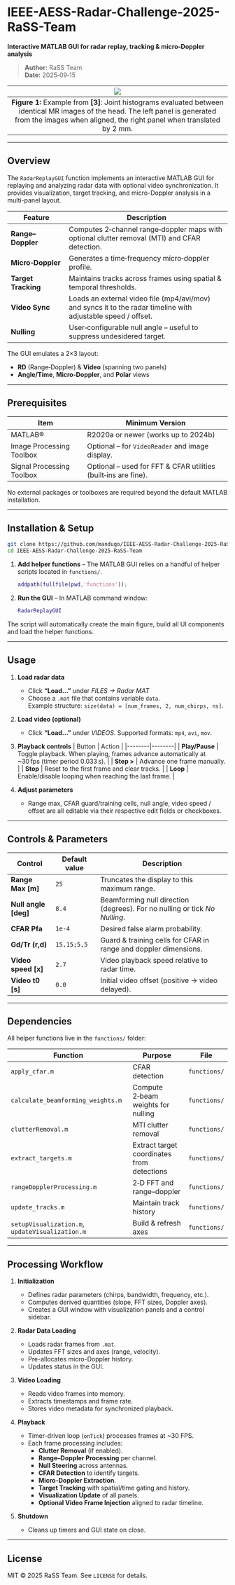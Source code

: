 # IEEE-AESS-Radar-Challenge-2025-RaSS-Team
**Interactive MATLAB GUI for radar replay, tracking & micro‑Doppler analysis**

> **Author:** RaSS Team  
> **Date:** 2025‑09‑15

<div align="center">

| ![](https://github.com/mandugo/IEEE-AESS-Radar-Challenge-2025-RaSS-Team/gui.png?raw=true) |
|:-------------------------:|
|**Figure 1:** Example from **[3]**: Joint histograms evaluated between identical MR images of the head. The left panel is generated from the images when aligned, the right panel when translated by 2 mm.|

</div>

---

## Overview
The `RadarReplayGUI` function implements an interactive MATLAB GUI for replaying and analyzing radar data with optional video synchronization. It provides visualization, target tracking, and micro-Doppler analysis in a multi-panel layout.


| Feature | Description |
|---------|-------------|
| **Range–Doppler** | Computes 2‑channel range‑doppler maps with optional clutter removal (MTI) and CFAR detection. |
| **Micro‑Doppler** | Generates a time‑frequency micro‑doppler profile. |
| **Target Tracking** | Maintains tracks across frames using spatial & temporal thresholds. |
| **Video Sync** | Loads an external video file (mp4/avi/mov) and syncs it to the radar timeline with adjustable speed / offset. |
| **Nulling** | User‑configurable null angle – useful to suppress undesidered target. |

The GUI emulates a 2×3 layout:  
- **RD** (Range‑Doppler) & **Video** (spanning two panels)  
- **Angle/Time**, **Micro‑Doppler**, and **Polar** views

---

## Prerequisites
| Item | Minimum Version |
|------|----------------|
| MATLAB® | R2020a or newer (works up to 2024b) |
| Image Processing Toolbox | Optional – for `VideoReader` and image display. |
| Signal Processing Toolbox | Optional – used for FFT & CFAR utilities (built‑ins are fine). |

No external packages or toolboxes are required beyond the default MATLAB installation.

---

## Installation & Setup

```bash
git clone https://github.com/mandugo/IEEE-AESS-Radar-Challenge-2025-RaSS-Team/
cd IEEE-AESS-Radar-Challenge-2025-RaSS-Team
```

1. **Add helper functions** – The MATLAB GUI relies on a handful of helper scripts located in `functions/`.  
   ```matlab
   addpath(fullfile(pwd,'functions'));
   ```
2. **Run the GUI** – In MATLAB command window:

   ```matlab
   RadarReplayGUI
   ```

The script will automatically create the main figure, build all UI components and load the helper functions.

---

## Usage

1. **Load radar data**  
   - Click **“Load…”** under *FILES → Radar MAT*  
   - Choose a `.mat` file that contains variable `data`.  
     Example structure: `size(data) = [num_frames, 2, num_chirps, ns]`.

2. **Load video (optional)**  
   - Click **“Load…”** under *VIDEOS*. Supported formats: `mp4`, `avi`, `mov`.  

3. **Playback controls** 
   | Button | Action |
   |--------|--------|
   | **Play/Pause** | Toggle playback. When playing, frames advance automatically at ~30 fps (timer period 0.033 s). |
   | **Step >** | Advance one frame manually. |
   | **Stop** | Reset to the first frame and clear tracks. |
   | **Loop** | Enable/disable looping when reaching the last frame. |

4. **Adjust parameters**  
   - Range max, CFAR guard/training cells, null angle, video speed / offset are all editable via their respective edit fields or checkboxes.

---

## Controls & Parameters

| Control | Default value | Description |
|---------|---------------|-------------|
| **Range Max [m]** | `25` | Truncates the display to this maximum range. |
| **Null angle [deg]** | `8.4` | Beamforming null direction (degrees). For no nulling or tick *No Nulling*. |
| **CFAR Pfa** | `1e‑4` | Desired false alarm probability. |
| **Gd/Tr (r,d)** | `15,15;5,5` | Guard & training cells for CFAR in range and doppler dimensions. |
| **Video speed [x]** | `2.7` | Video playback speed relative to radar time. |
| **Video t0 [s]** | `0.0` | Initial video offset (positive → video delayed). |

---

## Dependencies

All helper functions live in the `functions/` folder:

| Function | Purpose | File |
|----------|---------|------|
| `apply_cfar.m` | CFAR detection | `functions/` |
| `calculate_beamforming_weights.m` | Compute 2‑beam weights for nulling | `functions/` |
| `clutterRemoval.m` | MTI clutter removal | `functions/` |
| `extract_targets.m` | Extract target coordinates from detections | `functions/` |
| `rangeDopplerProcessing.m` | 2‑D FFT and range–doppler | `functions/` |
| `update_tracks.m` | Maintain track history | `functions/` |
| `setupVisualization.m`, `updateVisualization.m` | Build & refresh axes | `functions/` |

---

## Processing Workflow
1. **Initialization**
   - Defines radar parameters (chirps, bandwidth, frequency, etc.).
   - Computes derived quantities (slope, FFT sizes, Doppler axes).
   - Creates a GUI window with visualization panels and a control sidebar.

2. **Radar Data Loading**
   - Loads radar frames from `.mat`.
   - Updates FFT sizes and axes (range, velocity).
   - Pre-allocates micro-Doppler history.
   - Updates status in the GUI.

3. **Video Loading**
   - Reads video frames into memory.
   - Extracts timestamps and frame rate.
   - Stores video metadata for synchronized playback.

4. **Playback**
   - Timer-driven loop (`onTick`) processes frames at ~30 FPS.
   - Each frame processing includes:
     - **Clutter Removal** (if enabled).
     - **Range–Doppler Processing** per channel.
     - **Null Steering** across antennas.
     - **CFAR Detection** to identify targets.
     - **Micro-Doppler Extraction**.
     - **Target Tracking** with spatial/time gating and history.
     - **Visualization Update** of all panels.
     - **Optional Video Frame Injection** aligned to radar timeline.

5. **Shutdown**
   - Cleans up timers and GUI state on close.

---

## License

MIT © 2025 RaSS Team. See `LICENSE` for details.
